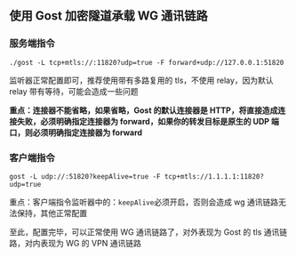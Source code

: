 ## 使用 Gost 加密隧道承载 WG 通讯链路

### 服务端指令

```shell
./gost -L tcp+mtls://:11820?udp=true -F forward+udp://127.0.0.1:51820
```

监听器正常配置即可，推荐使用带有多路复用的 tls，不使用 relay，因为默认 relay 带有等待，可能会造成一些问题

**重点：连接器不能省略，如果省略，Gost 的默认连接器是 HTTP，将直接造成连接失败，必须明确指定连接器为 forward，如果你的转发目标是原生的 UDP 端口，则必须明确指定连接器为 forward**

### 客户端指令

```shell
gost -L udp://:51820?keepAlive=true -F tcp+mtls://1.1.1.1:11820?udp=true
```

重点：客户端指令监听器中的：`keepAlive`必须开启，否则会造成 wg 通讯链路无法保持，其他正常配置

至此，配置完毕，可以正常使用 WG 通讯链路了，对外表现为 Gost 的 tls 通讯链路，对内表现为 WG 的 VPN 通讯链路
